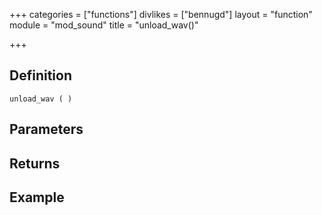 +++
categories = ["functions"]
divlikes = ["bennugd"]
layout = "function"
module = "mod_sound"
title = "unload_wav()"

+++

## Definition

    unload_wav ( )

## Parameters

## Returns

## Example
